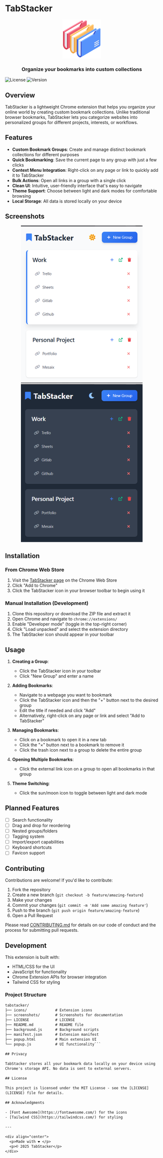 # TabStacker

<div align="center">
  <img src="icons/icon16.png" alt="TabStacker Logo" width="128" height="128">
  <h3>Organize your bookmarks into custom collections</h3>
</div>

![License](https://img.shields.io/badge/license-MIT-blue.svg)
![Version](https://img.shields.io/badge/version-1.0.0-green.svg)

## Overview

TabStacker is a lightweight Chrome extension that helps you organize your online world by creating custom bookmark collections. Unlike traditional browser bookmarks, TabStacker lets you categorize websites into personalized groups for different projects, interests, or workflows.

## Features

- **Custom Bookmark Groups**: Create and manage distinct bookmark collections for different purposes
- **Quick Bookmarking**: Save the current page to any group with just a few clicks
- **Context Menu Integration**: Right-click on any page or link to quickly add it to TabStacker
- **Bulk Actions**: Open all links in a group with a single click
- **Clean UI**: Intuitive, user-friendly interface that's easy to navigate
- **Theme Support**: Choose between light and dark modes for comfortable browsing
- **Local Storage**: All data is stored locally on your device

## Screenshots

<div align="center">
  <img src="screenshots/light-mode.png" alt="Light Mode Screenshot" width="400">
  <img src="screenshots/dark-mode.png" alt="Dark Mode Screenshot" width="400">
</div>

## Installation

### From Chrome Web Store
1. Visit the [TabStacker page](https://chrome.google.com/webstore/detail/tabstacker/coming-soon) on the Chrome Web Store
2. Click "Add to Chrome"
3. Click the TabStacker icon in your browser toolbar to begin using it

### Manual Installation (Development)
1. Clone this repository or download the ZIP file and extract it
2. Open Chrome and navigate to `chrome://extensions/`
3. Enable "Developer mode" (toggle in the top-right corner)
4. Click "Load unpacked" and select the extension directory
5. The TabStacker icon should appear in your toolbar

## Usage

1. **Creating a Group**:
   - Click the TabStacker icon in your toolbar
   - Click "New Group" and enter a name

2. **Adding Bookmarks**:
   - Navigate to a webpage you want to bookmark
   - Click the TabStacker icon and then the "+" button next to the desired group
   - Edit the title if needed and click "Add"
   - Alternatively, right-click on any page or link and select "Add to TabStacker"

3. **Managing Bookmarks**:
   - Click on a bookmark to open it in a new tab
   - Click the "×" button next to a bookmark to remove it
   - Click the trash icon next to a group to delete the entire group

4. **Opening Multiple Bookmarks**:
   - Click the external link icon on a group to open all bookmarks in that group

5. **Theme Switching**:
   - Click the sun/moon icon to toggle between light and dark mode

## Planned Features

- [ ] Search functionality
- [ ] Drag and drop for reordering
- [ ] Nested groups/folders
- [ ] Tagging system
- [ ] Import/export capabilities
- [ ] Keyboard shortcuts
- [ ] Favicon support

## Contributing

Contributions are welcome! If you'd like to contribute:

1. Fork the repository
2. Create a new branch (`git checkout -b feature/amazing-feature`)
3. Make your changes
4. Commit your changes (`git commit -m 'Add some amazing feature'`)
5. Push to the branch (`git push origin feature/amazing-feature`)
6. Open a Pull Request

Please read [CONTRIBUTING.md](CONTRIBUTING.md) for details on our code of conduct and the process for submitting pull requests.

## Development

This extension is built with:
- HTML/CSS for the UI
- JavaScript for functionality
- Chrome Extension APIs for browser integration
- Tailwind CSS for styling

### Project Structure

```
tabstacker/
├── icons/             # Extension icons
├── screenshots/       # Screenshots for documentation
├── LICENSE            # LICENSE
├── README.md          # README file
├── background.js      # Background scripts
├── manifest.json      # Extension manifest
├── popup.html         # Main extension UI
└── popup.js           # UI functionality```

## Privacy

TabStacker stores all your bookmark data locally on your device using Chrome's storage API. No data is sent to external servers.

## License

This project is licensed under the MIT License - see the [LICENSE](LICENSE) file for details.

## Acknowledgments

- [Font Awesome](https://fontawesome.com/) for the icons
- [Tailwind CSS](https://tailwindcss.com/) for styling

---

<div align="center">
  <p>Made with ❤️ </p>
  <p>© 2025 TabStacker</p>
</div>
